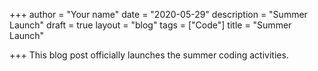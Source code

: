 +++
author = "Your name"
date = "2020-05-29"
description = "Summer Launch"
draft = true
layout = "blog"
tags = ["Code"]
title = "Summer Launch"

+++
This blog post officially launches the summer coding activities.
